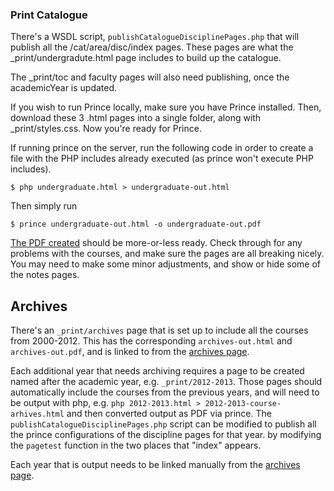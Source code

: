 ### Print Catalogue

There's a WSDL script, `publishCatalogueDisciplinePages.php` that will publish all the /cat/area/disc/index pages. These pages are what the _print/undergradute.html page includes to build up the catalogue.

The _print/toc and faculty pages will also need publishing, once the academicYear is updated. 

If you wish to run Prince locally, make sure you have Prince installed. Then, download these 3 .html pages into a single folder, along with _print/styles.css. Now you're ready for Prince.

If running prince on the server, run the following code in order to create a file with the PHP includes already executed (as prince won't execute PHP includes).

    $ php undergraduate.html > undergraduate-out.html

Then simply run

    $ prince undergraduate-out.html -o undergraduate-out.pdf

[The PDF created](https://www.slc.edu/catalogue/_print/undergraduate-out.pdf) should be more-or-less ready. Check through for any problems with the courses, and make sure the pages are all breaking nicely. You may need to make some minor adjustments, and show or hide some of the notes pages.

## Archives

There's an `_print/archives` page that is set up to include all the courses from 2000-2012. This has the corresponding `archives-out.html` and `archives-out.pdf`, and is linked to from the [archives page](https://www.slc.edu/catalogue/archives.html).

Each additional year that needs archiving requires a page to be created named after the academic year, e.g. `_print/2012-2013`. Those pages should automatically include the courses from the previous years, and will need to be output with php, e.g. `php 2012-2013.html > 2012-2013-course-arhives.html` and then converted output as PDF via prince. The `publishCatalogueDisciplinePages.php` script can be modified to publish all the prince configurations of the discipline pages for that year. by modifying the `pagetest` function in the two places that "index" appears.

Each year that is output needs to be linked manually from the [archives page](https://www.slc.edu/catalogue/archives.html).
